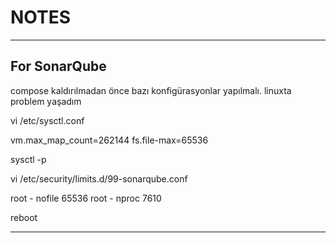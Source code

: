 # NOTES

---

## For SonarQube
compose kaldırılmadan önce bazı konfigürasyonlar yapılmalı. linuxta problem yaşadım

vi /etc/sysctl.conf

vm.max_map_count=262144
fs.file-max=65536

sysctl -p

vi /etc/security/limits.d/99-sonarqube.conf

root   -   nofile   65536
root   -   nproc    7610

reboot

---
